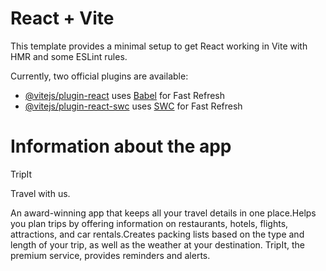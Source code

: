 # React + Vite

This template provides a minimal setup to get React working in Vite with HMR and some ESLint rules.

Currently, two official plugins are available:

- [@vitejs/plugin-react](https://github.com/vitejs/vite-plugin-react/blob/main/packages/plugin-react/README.md) uses [Babel](https://babeljs.io/) for Fast Refresh
- [@vitejs/plugin-react-swc](https://github.com/vitejs/vite-plugin-react-swc) uses [SWC](https://swc.rs/) for Fast Refresh

# Information about the app

TripIt

Travel with us.

An award-winning app that keeps all your travel details in one place.Helps you plan trips by offering information on restaurants, hotels, flights, attractions, and car rentals.Creates packing lists based on the type and length of your trip, as well as the weather at your destination. TripIt, the premium service, provides reminders and alerts.